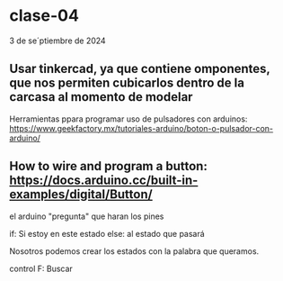 # clase-04 

3 de se´ptiembre de 2024

## Usar tinkercad, ya que contiene omponentes, que nos permiten cubicarlos dentro de la carcasa al momento de modelar

Herramientas ppara programar uso de pulsadores con arduinos: https://www.geekfactory.mx/tutoriales-arduino/boton-o-pulsador-con-arduino/


## How to wire and program a button: https://docs.arduino.cc/built-in-examples/digital/Button/

el arduino "pregunta" que haran los pines

if: Si estoy en este estado
else: al estado que pasará

Nosotros podemos crear los estados con la palabra que queramos.

control F: Buscar

